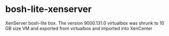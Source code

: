 # bosh-lite-xenserver
XenServer bosh-lite box.  The version 9000.131.0 virtualbox was shrunk to 10 GB size VM and exported from virtualbox and imported into XenCenter
